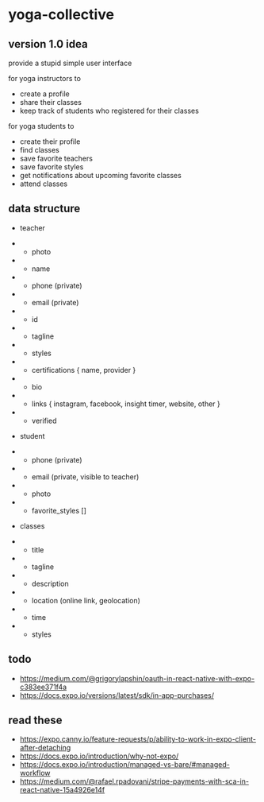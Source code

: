 # yoga-collective

## version 1.0 idea

provide a stupid simple user interface

for yoga instructors to

- create a profile
- share their classes
- keep track of students who registered for their classes

for yoga students to

- create their profile
- find classes
- save favorite teachers
- save favorite styles
- get notifications about upcoming favorite classes
- attend classes

## data structure

- teacher
- - photo
- - name
- - phone (private)
- - email (private)
- - id
- - tagline
- - styles
- - certifications { name, provider }
- - bio
- - links { instagram, facebook, insight timer, website, other }
- - verified

- student
- - phone (private)
- - email (private, visible to teacher)
- - photo
- - favorite_styles []

- classes
- - title
- - tagline
- - description
- - location (online link, geolocation)
- - time
- - styles

## todo

- https://medium.com/@grigorylapshin/oauth-in-react-native-with-expo-c383ee371f4a
- https://docs.expo.io/versions/latest/sdk/in-app-purchases/

## read these

- https://expo.canny.io/feature-requests/p/ability-to-work-in-expo-client-after-detaching
- https://docs.expo.io/introduction/why-not-expo/
- https://docs.expo.io/introduction/managed-vs-bare/#managed-workflow
- https://medium.com/@rafael.rpadovani/stripe-payments-with-sca-in-react-native-15a4926e14f
